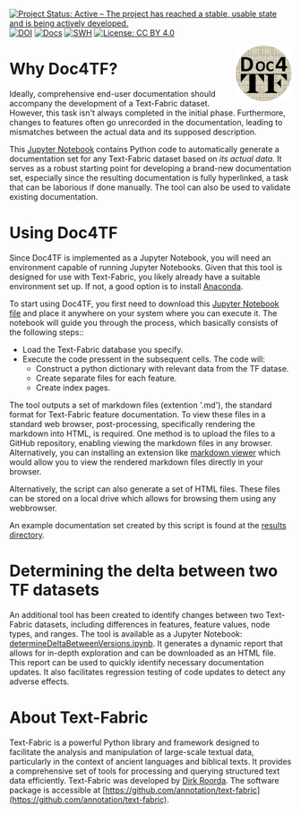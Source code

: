 [![Project Status: Active – The project has reached a stable, usable state and is being actively developed.](https://www.repostatus.org/badges/latest/active.svg)](https://www.repostatus.org/#active) [![DOI](https://zenodo.org/badge/DOI/10.5281/zenodo.12705876.svg)](https://doi.org/10.5281/zenodo.12705876)  [![Docs](https://img.shields.io/badge/docs-%F0%9F%93%96-success.svg)](https://tonyjurg.github.io/Doc4TF/) [![SWH](https://archive.softwareheritage.org/badge/origin/https://github.com/tonyjurg/Doc4TF)](https://archive.softwareheritage.org/browse/origin/https://github.com/tonyjurg/Doc4TF) [![License: CC BY 4.0](https://img.shields.io/badge/License-CC_BY%204.0-lightgrey.svg)](https://creativecommons.org/licenses/by/4.0/)

<img src="images/DOC4TF.png" width="100" height="100" style="float: right;">

# Why Doc4TF?

Ideally, comprehensive end-user documentation should accompany the development of a Text-Fabric dataset. However, this task isn't always completed in the initial phase. Furthermore, changes to features often go unrecorded in the documentation, leading to mismatches between the actual data and its supposed description.

This [Jupyter Notebook](https://github.com/tonyjurg/Doc4TF/blob/main/CreateFeatureDoc.ipynb) contains Python code to automatically generate a documentation set for any Text-Fabric dataset based on *its actual data*. It serves as a robust starting point for developing a brand-new documentation set, especially since the resulting documentation is fully hyperlinked, a task that can be laborious if done manually. The tool can also be used to validate existing documentation.

# Using Doc4TF 

Since Doc4TF is implemented as a Jupyter Notebook, you will need an environment capable of running Jupyter Notebooks.  Given that this tool is designed for use with Text-Fabric, you likely already have a suitable environment set up. If not, a good option is to install [Anaconda](https://www.anaconda.com/).

To start using Doc4TF, you first need to download this [Jupyter Notebook file](https://github.com/tonyjurg/Doc4TF/blob/main/CreateFeatureDoc.ipynb) and place it anywhere on your system where you can execute it. The notebook will guide you through the process, which basically consists of the following steps::
* Load the Text-Fabric database you specify.
* Execute the code pressent in the subsequent cells. The code will:
   * Construct a python dictionary with relevant data from the TF datase.
   * Create separate files for each feature.
   * Create index pages.

The tool outputs a set of markdown files (extention '.md'), the standard format for Text-Fabric feature documentation. To view these files in a standard web browser, post-processing, specifically rendering the markdown into HTML, is required. One method is to upload the files to a GitHub repository, enabling viewing the markdown files in any browser. Alternatively, you can installing an extension like [markdown viewer](https://github.com/simov/markdown-viewer) which would allow you to  view the rendered markdown files directly in your browser. 

Alternatively, the script can also generate a set of HTML files. These files can be stored on a local drive which allows for browsing them using any webbrowser.

An example documentation set created by this script is found at the [results directory](https://github.com/tonyjurg/Doc4TF/blob/main/results/featurebynodetype.md). 

# Determining the delta between two TF datasets

An additional tool has been created to identify changes between two Text-Fabric datasets, including differences in features, feature values, node types, and ranges. The tool is available as a Jupyter Notebook: [determineDeltaBetweenVersions.ipynb](tools/determineDeltaBetweenVersions.ipynb). It generates a dynamic report that allows for in-depth exploration and can be downloaded as an HTML file. This report can be used to quickly identify necessary documentation updates. It also facilitates regression testing of code updates to detect any adverse effects.

# About Text-Fabric

Text-Fabric is a powerful Python library and framework designed to facilitate the analysis and manipulation of large-scale textual data, particularly in the context of ancient languages and biblical texts. It provides a comprehensive set of tools for processing and querying structured text data efficiently. Text-Fabric was developed by [Dirk Roorda](https://github.com/dirkroorda). The software package is accessible at [https://github.com/annotation/text-fabric](https://github.com/annotation/text-fabric).
